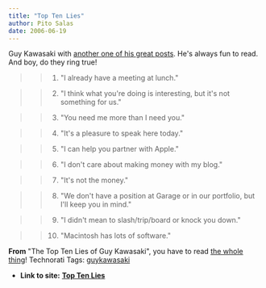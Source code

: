 ```yaml
---
title: "Top Ten Lies"
author: Pito Salas
date: 2006-06-19
---
```


Guy Kawasaki with [another one of his great
posts](<http://blog.guykawasaki.com/2006/05/the_top_ten_lie_1.html>). He's
always fun to read. And boy, do they ring true!

>>

>>   1. "I already have a meeting at lunch."

>>   2. "I think what you're doing is interesting, but it's not something for
us."

>>   3. "You need me more than I need you."

>>   4. "It's a pleasure to speak here today."

>>   5. "I can help you partner with Apple."

>>   6. "I don't care about making money with my blog."

>>   7. "It's not the money."

>>   8. "We don't have a position at Garage or in our portfolio, but I'll keep
you in mind."

>>   9. "I didn't mean to slash/trip/board or knock you down."

>>   10. "Macintosh has lots of software."

>>

**From** "The Top Ten Lies of Guy Kawasaki", you have to read [the whole
thing](<http://blog.guykawasaki.com/2006/05/the_top_ten_lie_1.html>)!
Technorati Tags: [guykawasaki](<http://www.technorati.com/tag/guykawasaki>)


* **Link to site:** **[Top Ten Lies](None)**
